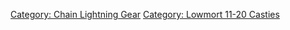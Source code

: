 [Category: Chain Lightning
Gear](Category:_Chain_Lightning_Gear "wikilink") [Category: Lowmort
11-20 Casties](Category:_Lowmort_11-20_Casties "wikilink")
